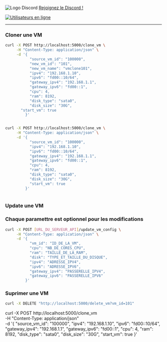 ![Logo Discord](https://zupimages.net/up/23/26/rumo.png)
[Rejoignez le Discord !](https://discord.gg/rSfTxaW)

[![Utilisateurs en ligne](https://img.shields.io/discord/347412941630341121?style=flat-square&logo=discord&colorB=7289DA)](https://discord.gg/347412941630341121)

---
### Cloner une VM
```bash
curl -X POST http://localhost:5000/clone_vm \
     -H "Content-Type: application/json" \
     -d '{
           "source_vm_id": "100000",
           "new_vm_id": "101",
           "new_vm_name": "vmclone101",
           "ipv4": "192.168.1.10",
           "ipv6": "fd00::10/64",
           "gateway_ipv4": "192.168.1.1",
           "gateway_ipv6": "fd00::1",
           "cpu": 4,
           "ram": 8192,
           "disk_type": "sata0",
           "disk_size": "30G",
	   "start_vm": true
         }'


curl -X POST http://localhost:5000/clone_vm \
     -H "Content-Type: application/json" \
     -d '{
           "source_vm_id": "100000",
           "ipv4": "192.168.1.10",
           "ipv6": "fd00::10/64",
           "gateway_ipv4": "192.168.1.1",
           "gateway_ipv6": "fd00::1",
           "cpu": 4,
           "ram": 8192,
           "disk_type": "sata0",
           "disk_size": "30G",
           "start_vm": true
         }'
         
```

### Update une VM
### Chaque paramettre est optionnel pour les modifications
```bash
curl -X POST [URL_DU_SERVEUR_API]/update_vm_config \
     -H "Content-Type: application/json" \
     -d '{
           "vm_id": "ID_DE_LA_VM",
           "cpu": "NB_DE_CORES_CPU",
           "ram": "TAILLE_DE_LA_RAM",
           "disk": "TYPE_ET_TAILLE_DU_DISQUE",
           "ipv4": "ADRESSE_IPV4",
           "ipv6": "ADRESSE_IPV6",
           "gateway_ipv4": "PASSERELLE_IPV4",
           "gateway_ipv6": "PASSERELLE_IPV6"
         }'
```



### Suprimer une VM
```bash
curl -X DELETE "http://localhost:5000/delete_vm?vm_id=101"
```





curl -X POST http://localhost:5000/clone_vm \
     -H "Content-Type: application/json" \
     -d '{
           "source_vm_id": "100000",
           "ipv4": "192.168.1.10",
           "ipv6": "fd00::10/64",
           "gateway_ipv4": "192.168.1.1",
           "gateway_ipv6": "fd00::1",
           "cpu": 4,
           "ram": 8192,
           "disk_type": "sata0",
           "disk_size": "30G",
	   "start_vm": true
         }'
```